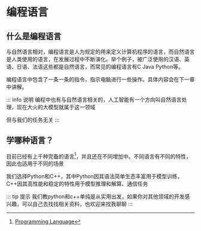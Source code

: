 # 编程语言
## 什么是编程语言

与自然语言相对，编程语言是人为规定的用来定义计算机程序的语言，而自然语言是人类使用的语言，在发展过程中不断演化。举个例子，被广泛使用的汉语、英语、日语、法语这些都是自然语言，而常见的编程语言有C Java Python等。

编程语言中包含了一条一条的指令，指示电脑进行一些操作。具体内容会在下一章中讲解。

::: info 说明
编程中也有与自然语言相关的，人工智能有一个方向叫自然语言处理，现在大火的大模型就属于这一领域

但与我们的任务无关
:::

## 学哪种语言？
目前已经有上千种完备的语言[^1]，并且还在不同增加中。不同语言有不同的特性，因此也适用于不同的场景

我们选择Python和C++，其中Python因其语法简单生态丰富用于模型训练，C++因其高性能和稳定的特性用于模型推理和解算、通信任务

::: tip 提示
我们教python和c++单纯是从实用出发，如果你对其他领域的开发感兴趣，可以自己去找找相关资料，也欢迎来找我聊聊
:::

[^1]: [Programming Language](https://en.wikipedia.org/wiki/Programming_language)
